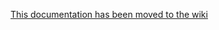 [This documentation has been moved to the wiki](https://github.com/jetelain/cTab/wiki/Mission-Makers-Documentation)